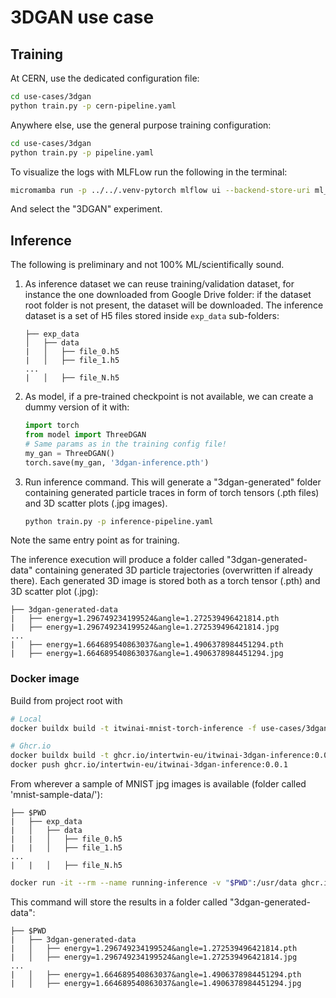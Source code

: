 # 3DGAN use case

## Training

At CERN, use the dedicated configuration file:

```bash
cd use-cases/3dgan
python train.py -p cern-pipeline.yaml
```

Anywhere else, use the general purpose training configuration:

```bash
cd use-cases/3dgan
python train.py -p pipeline.yaml
```

To visualize the logs with MLFLow run the following in the terminal:

```bash
micromamba run -p ../../.venv-pytorch mlflow ui --backend-store-uri ml_logs/mlflow_logs
```

And select the "3DGAN" experiment.

## Inference

The following is preliminary and not 100% ML/scientifically sound.

1. As inference dataset we can reuse training/validation dataset,
for instance the one downloaded from Google Drive folder: if the
dataset root folder is not present, the dataset will be downloaded.
The inference dataset is a set of H5 files stored inside `exp_data`
sub-folders:

    ```text
    ├── exp_data
    │   ├── data
    |   │   ├── file_0.h5
    |   │   ├── file_1.h5
    ...
    |   │   ├── file_N.h5
    ```

2. As model, if a pre-trained checkpoint is not available,
we can create a dummy version of it with:

    ```python
    import torch
    from model import ThreeDGAN
    # Same params as in the training config file!
    my_gan = ThreeDGAN()
    torch.save(my_gan, '3dgan-inference.pth')
    ```

3. Run inference command. This will generate a "3dgan-generated"
folder containing generated particle traces in form of torch tensors
(.pth files) and 3D scatter plots (.jpg images).

    ```bash
    python train.py -p inference-pipeline.yaml
    ```

Note the same entry point as for training.

The inference execution will produce a folder called
"3dgan-generated-data" containing
generated 3D particle trajectories (overwritten if already
there). Each generated 3D image is stored both as a
torch tensor (.pth) and 3D scatter plot (.jpg):

```text
├── 3dgan-generated-data
|   ├── energy=1.296749234199524&angle=1.272539496421814.pth
|   ├── energy=1.296749234199524&angle=1.272539496421814.jpg
...
|   ├── energy=1.664689540863037&angle=1.4906378984451294.pth
|   ├── energy=1.664689540863037&angle=1.4906378984451294.jpg
```

### Docker image

Build from project root with

```bash
# Local
docker buildx build -t itwinai-mnist-torch-inference -f use-cases/3dgan/Dockerfile .

# Ghcr.io
docker buildx build -t ghcr.io/intertwin-eu/itwinai-3dgan-inference:0.0.1 -f use-cases/3dgan/Dockerfile .
docker push ghcr.io/intertwin-eu/itwinai-3dgan-inference:0.0.1
```

From wherever a sample of MNIST jpg images is available
(folder called 'mnist-sample-data/'):

```text
├── $PWD    
|   ├── exp_data
|   │   ├── data
|   |   │   ├── file_0.h5
|   |   │   ├── file_1.h5
...
|   |   │   ├── file_N.h5
```

```bash
docker run -it --rm --name running-inference -v "$PWD":/usr/data ghcr.io/intertwin-eu/itwinai-3dgan-inference:0.0.1
```

This command will store the results in a folder called "3dgan-generated-data":

```text
├── $PWD
|   ├── 3dgan-generated-data
|   │   ├── energy=1.296749234199524&angle=1.272539496421814.pth
|   │   ├── energy=1.296749234199524&angle=1.272539496421814.jpg
...
|   │   ├── energy=1.664689540863037&angle=1.4906378984451294.pth
|   │   ├── energy=1.664689540863037&angle=1.4906378984451294.jpg
```
